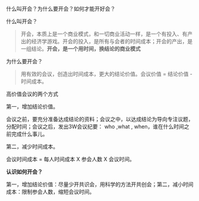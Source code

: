 什么叫开会？为什么要开会？如何才能开好会？


什么叫开会？
> 开会，本质上是一个商业模式，和一切商业活动一样，是一个有投入、有产出的经济学游戏。开会的投入，是所有与会者的时间成本；开会的产出，是一组结论。**开会，是一个用时间，换结论的商业模式**

为什么要开会？
> 用有效的会议，创造出时间成本，更大的结论价值。会议价值 = 结论价值 - 时间成本。

高价值会议的两个方式

第一，增加结论价值。

会议之前，要充分准备达成结论的资料；会议之中，以达成结论为导向专注议题，分配时间；会议之后，发出3W会议纪要： who ,what , when，谁在什么时间之前完成什么事儿。

第二，减少时间成本。

会议时间成本 = 每人时间成本 X 参会人数 X 会议时间。

**认识如何开会？**

第一，增加结论价值：尽量少开共识会，用科学的方法开共创会；第二，减小时间成本：限制参会人数，缩短会议时间。

